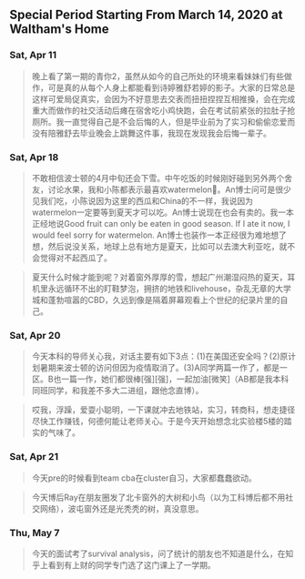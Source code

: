 ## Special Period Starting From March 14, 2020 at Waltham's Home

### Sat, Apr 11
> 晚上看了第一期的青你2，虽然从如今的自己所处的环境来看妹妹们有些做作，可是真的从每个人身上都能看到诗婷雅舒若婷的影子。大家的日常总是这样可爱局促真实，会因为不好意思去交表而扭扭捏捏互相推搡，会在完成重大而做作的社交活动后瘫在宿舍吃小鸡快跑，会在考试前紧张的拉肚子抢厕所。我一直觉得自己是不会后悔的人，但是毕业前为了实习和偷偷恋爱而没有陪雅舒去毕业晚会上跳舞这件事，我现在发现我会后悔一辈子。
    
### Sat, Apr 18
> 不敢相信波士顿的4月中旬还会下雪。中午吃饭的时候刚好碰到另外两个舍友，讨论水果，我和小陈都表示最喜欢watermelon🙋。An博士问可是很少见我们吃，小陈说因为这里的西瓜和China的不一样，我说因为watermelon一定要等到夏天才可以吃。An博士说现在也会有卖的。我一本正经地说Good fruit can only be eaten in good season. If I ate it now, I would feel sorry for watermelon. An博士也装作一本正经很为难地想了想，然后说没关系，地球上总有地方是夏天，比如可以去澳大利亚吃，就不会觉得对不起西瓜了。

> 夏天什么时候才能到呢？对着窗外厚厚的雪，想起广州潮湿闷热的夏天，耳机里永远循环不出的盯鞋梦泡，拥挤的地铁和livehouse，杂乱无章的大学城和蓬勃喧嚣的CBD，久远到像是隔着屏幕观看上个世纪的纪录片里的自己。

### Sat, Apr 20
> 今天本科的导师关心我，对话主要有如下3点：(1)在美国还安全吗？(2)原计划暑期来波士顿的访问但因为疫情取消了。(3)A同学两篇一作了，都是一区。B也一篇一作，她们都很棒[强][强]，一起加油[微笑]（AB都是我本科同班同学，和我差不多大二进组，跟他念直博）。

> 哎我，浮躁，爱耍小聪明，一下课就冲去地铁站，实习，转商科，想走捷径尽快工作赚钱，何德何能让老师关心。于是今天开始想念北实验楼5楼的踏实的气味了。

### Sat, Apr 21
> 今天pre的时候看到team cba在cluster自习，大家都蠢蠢欲动。

> 今天博后Ray在朋友圈发了北卡窗外的大树和小鸟（以为工科博后都不用社交网络），波屯窗外还是光秃秃的树，真没意思。

### Thu, May 7
> 今天的面试考了survival analysis，问了统计的朋友也不知道是什么，在知乎上看到有上财的同学专门选了这门课上了一学期。
